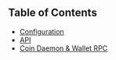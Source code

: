 ## Table of Contents

* [Configuration](https://github.com/AlphaX-Projects/alphaxcore/wiki/Configuration)
* [API](https://github.com/AlphaX-Projects/alphaxcore/wiki/API)
* [Coin Daemon & Wallet RPC](https://github.com/AlphaX-Projects/alphaxcore/wiki/Coin-Daemon-&-Wallet-RPC)
